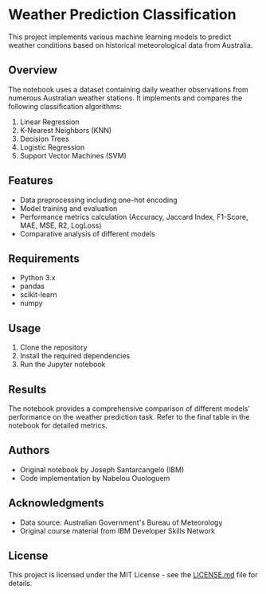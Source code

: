 # Weather Prediction Classification

This project implements various machine learning models to predict weather conditions based on historical meteorological data from Australia.

## Overview

The notebook uses a dataset containing daily weather observations from numerous Australian weather stations. It implements and compares the following classification algorithms:

1. Linear Regression
2. K-Nearest Neighbors (KNN)
3. Decision Trees
4. Logistic Regression
5. Support Vector Machines (SVM)

## Features

- Data preprocessing including one-hot encoding
- Model training and evaluation
- Performance metrics calculation (Accuracy, Jaccard Index, F1-Score, MAE, MSE, R2, LogLoss)
- Comparative analysis of different models

## Requirements

- Python 3.x
- pandas
- scikit-learn
- numpy

## Usage

1. Clone the repository
2. Install the required dependencies
3. Run the Jupyter notebook

## Results

The notebook provides a comprehensive comparison of different models' performance on the weather prediction task. Refer to the final table in the notebook for detailed metrics.

## Authors

- Original notebook by Joseph Santarcangelo (IBM)
- Code implementation by Nabelou Ouologuem

## Acknowledgments

- Data source: Australian Government's Bureau of Meteorology
- Original course material from IBM Developer Skills Network

## License

This project is licensed under the MIT License - see the [LICENSE.md](LICENSE.md) file for details.
